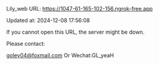 Lily_web URL: https://1047-61-165-102-156.ngrok-free.app

Updated at: 2024-12-08 17:56:08

If you cannot open this URL, the server might be down.

Please contact: 

goley04@foxmail.com Or Wechat:GL_yeaH